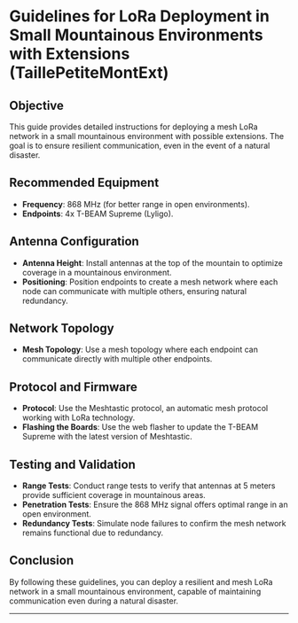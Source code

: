 # Guidelines for LoRa Deployment in Small Mountainous Environments with Extensions (TaillePetiteMontExt)

## Objective

This guide provides detailed instructions for deploying a mesh LoRa network in a small mountainous environment with possible extensions. The goal is to ensure resilient communication, even in the event of a natural disaster.

## Recommended Equipment

- **Frequency**: 868 MHz (for better range in open environments).
- **Endpoints**: 4x T-BEAM Supreme (Lyligo).

## Antenna Configuration

- **Antenna Height**: Install antennas at the top of the mountain to optimize coverage in a mountainous environment.
- **Positioning**: Position endpoints to create a mesh network where each node can communicate with multiple others, ensuring natural redundancy.

## Network Topology

- **Mesh Topology**: Use a mesh topology where each endpoint can communicate directly with multiple other endpoints.

## Protocol and Firmware

- **Protocol**: Use the Meshtastic protocol, an automatic mesh protocol working with LoRa technology.
- **Flashing the Boards**: Use the web flasher to update the T-BEAM Supreme with the latest version of Meshtastic.

## Testing and Validation

- **Range Tests**: Conduct range tests to verify that antennas at 5 meters provide sufficient coverage in mountainous areas.
- **Penetration Tests**: Ensure the 868 MHz signal offers optimal range in an open environment.
- **Redundancy Tests**: Simulate node failures to confirm the mesh network remains functional due to redundancy.

## Conclusion

By following these guidelines, you can deploy a resilient and mesh LoRa network in a small mountainous environment, capable of maintaining communication even during a natural disaster.

---
